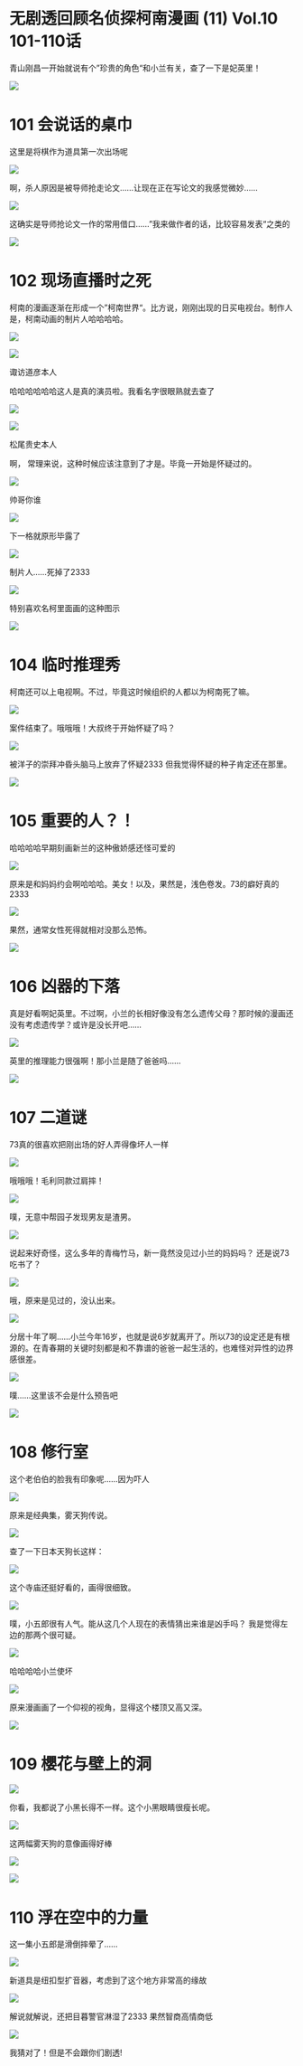 # 无剧透回顾名侦探柯南漫画 (11) Vol.10 101-110话

青山刚昌一开始就说有个”珍贵的角色“和小兰有关，查了一下是妃英里！  

![](https://article.biliimg.com/bfs/article/20cf62dc8c391c40219d1e65cd08673cf06b53a6.png)

# 101 会说话的桌巾

这里是将棋作为道具第一次出场呢

![](https://article.biliimg.com/bfs/article/5aa7d29f5b8e21c21f51a43f1194fa8617998c3f.png)

啊，杀人原因是被导师抢走论文……让现在正在写论文的我感觉微妙……  

![](https://article.biliimg.com/bfs/article/221bfe791205907f9553305f068b969bdd7fe2ef.png)

这确实是导师抢论文一作的常用借口……”我来做作者的话，比较容易发表“之类的  

![](https://article.biliimg.com/bfs/article/67b97aed6731099f2f972a313cab6ccf2d993298.png)

# 102 现场直播时之死

柯南的漫画逐渐在形成一个”柯南世界“。比方说，刚刚出现的日买电视台。制作人是，柯南动画的制片人哈哈哈哈。

![](https://article.biliimg.com/bfs/article/41d74807b6c94bd24688ea56408829cd9ed8beea.png)

  

![](https://article.biliimg.com/bfs/article/6f1cc354eca08bd51ea0e2d23efd9a91348b1fcf.png)

诹访道彦本人

哈哈哈哈哈哈这人是真的演员啦。我看名字很眼熟就去查了

![](https://article.biliimg.com/bfs/article/0e3196425b10ea247e4306a0b0fa2e242fe44c2b.png)

  

![](https://article.biliimg.com/bfs/article/ef993cb79e50e7779a75d93765db5ba74df7b6a0.png)

松尾贵史本人

啊， 常理来说，这种时候应该注意到了才是。毕竟一开始是怀疑过的。

![](https://article.biliimg.com/bfs/article/dac5d731b9b520355e958340883b971c0fa44299.png)

帅哥你谁

![](https://article.biliimg.com/bfs/article/a95313c248af84d19c21d8a246d43e1f8a4f0211.png)

下一格就原形毕露了

![](https://article.biliimg.com/bfs/article/afeae0f113aed3b784b6751cfeb727ed24f16088.png)

制片人……死掉了2333

![](https://article.biliimg.com/bfs/article/3de067c78d7ac53b0f9dc315e6ff3a8ccf21c15c.png)

特别喜欢名柯里面画的这种图示

![](https://article.biliimg.com/bfs/article/9d3fb3edf5e12d3dd19882c4d7822e8c898271ab.png)

# 104 临时推理秀

  

柯南还可以上电视啊。不过，毕竟这时候组织的人都以为柯南死了嘛。

![](https://article.biliimg.com/bfs/article/2159279716a9b93d0b4addd69562cca414d6f65c.png)

案件结束了。哦哦哦！大叔终于开始怀疑了吗？

![](https://article.biliimg.com/bfs/article/b09b6a0ae94bcbfb3bbd415508d27ca257322a5c.png)

被洋子的崇拜冲昏头脑马上放弃了怀疑2333 但我觉得怀疑的种子肯定还在那里。  

![](https://article.biliimg.com/bfs/article/480cd5d6e88fb9e4e4f1da3614c3cb83190bcfe2.png)

# 105 重要的人？！

哈哈哈哈早期刻画新兰的这种傲娇感还怪可爱的

![](https://article.biliimg.com/bfs/article/89e03118212775d67cd316a638fec6c8fe6e26e5.png)

原来是和妈妈约会啊哈哈哈。美女！以及，果然是，浅色卷发。73的癖好真的2333  

![](https://article.biliimg.com/bfs/article/89c285bb4ae28c91ba517d1d295799b77f99c677.png)

果然，通常女性死得就相对没那么恐怖。

![](https://article.biliimg.com/bfs/article/b1f2f82bffb798adb36500fb7059dc72f5a8dcbd.png)

# 106 凶器的下落

真是好看啊妃英里。不过啊，小兰的长相好像没有怎么遗传父母？那时候的漫画还没有考虑遗传学？或许是没长开吧……

![](https://article.biliimg.com/bfs/article/67261cb6aea61413ac028b9eacaec2d0e99f7e76.png)

英里的推理能力很强啊！那小兰是随了爸爸吗……

![](https://article.biliimg.com/bfs/article/b620c0234c841136cdc637399a40f59e2e8ddcbb.png)

# 107 二道谜

73真的很喜欢把刚出场的好人弄得像坏人一样

![](https://article.biliimg.com/bfs/article/c455bdd60456a0faf22a978d6b0c7c73ffa5c261.png)

哦哦哦！毛利同款过肩摔！

![](https://article.biliimg.com/bfs/article/ca4e28076285da45b2c7ec61a10fb13fffcdaa66.png)

噗，无意中帮园子发现男友是渣男。

![](https://article.biliimg.com/bfs/article/c784fd49bb7a130cb4cc7d920d2b4207dab1fbac.png)

说起来好奇怪，这么多年的青梅竹马，新一竟然没见过小兰的妈妈吗？ 还是说73吃书了？  

![](https://article.biliimg.com/bfs/article/4ff39e636c64b8853218c3ddf99f389f9b14c018.png)

哦，原来是见过的，没认出来。

![](https://article.biliimg.com/bfs/article/88245362ae2338d8ccb9d6794b174bff8b8dead5.png)

分居十年了啊……小兰今年16岁，也就是说6岁就离开了。所以73的设定还是有根源的。在青春期的关键时刻都是和不靠谱的爸爸一起生活的，也难怪对异性的边界感很差。  

![](https://article.biliimg.com/bfs/article/1047760523a5a7eec6b8515ad5f3daf5e4d4e52b.png)

噗……这里该不会是什么预告吧

![](https://article.biliimg.com/bfs/article/7163eec43af1c147d1900c21b81fa2758e943348.png)

# 108 修行室

  

这个老伯伯的脸我有印象呢……因为吓人  
  

![](https://article.biliimg.com/bfs/article/0df5c3f5a89da7eeb088635c76bc16b5b5fc3fb7.png)

原来是经典集，雾天狗传说。

![](https://article.biliimg.com/bfs/article/c63cddad993a9dbb76679fcdeef1d64d62e06e49.png)

查了一下日本天狗长这样：

![](https://article.biliimg.com/bfs/article/193ca4285a870b11bc38dac00bfb1c213f5d7058.png)

这个寺庙还挺好看的，画得很细致。  

![](https://article.biliimg.com/bfs/article/4f9ae107d4eec5b2d8de0d3d9b41228d04a8eb85.png)

噗，小五郎很有人气。能从这几个人现在的表情猜出来谁是凶手吗？ 我是觉得左边的那两个很可疑。  

![](https://article.biliimg.com/bfs/article/28ef5f235b1736aca811269d4f6e73968449e1ae.png)

  

哈哈哈哈小兰使坏

![](https://article.biliimg.com/bfs/article/c1d700f4a8719602430ff0bca7c64d19f9104b87.png)

原来漫画画了一个仰视的视角，显得这个楼顶又高又深。

![](https://article.biliimg.com/bfs/article/3f7e7bb19a8b4958848deec7f6279103b5e3d29d.png)

# 109 櫻花与壁上的洞

![](https://article.biliimg.com/bfs/article/ba5619f44023b65d6539b82106aa557a56e568f8.png)

你看，我都说了小黑长得不一样。这个小黑眼睛很瘦长呢。

![](https://article.biliimg.com/bfs/article/b34ab13871caa996422fc8a967016d186cef3d4a.png)

这两幅雾天狗的意像画得好棒

![](https://article.biliimg.com/bfs/article/47d41db2ff550e588ed3c957d333432affdd8214.png)

  

![](https://article.biliimg.com/bfs/article/e6d6a8109cc4ce4a95898e091bab0eb77cdce037.png)

  

# 110 浮在空中的力量

这一集小五郎是滑倒摔晕了……

![](https://article.biliimg.com/bfs/article/66507401af1843097413cd6ecaf093d12ebde198.png)

新道具是纽扣型扩音器，考虑到了这个地方非常高的缘故

![](https://article.biliimg.com/bfs/article/6c81f1ddcab31ad5c7246b5913a8c54021161f6f.png)

解说就解说，还把目暮警官淋湿了2333 果然智商高情商低  

![](https://article.biliimg.com/bfs/article/a127928e186c27327668a2e46fdd8fe371ac9797.png)

我猜对了！但是不会跟你们剧透!